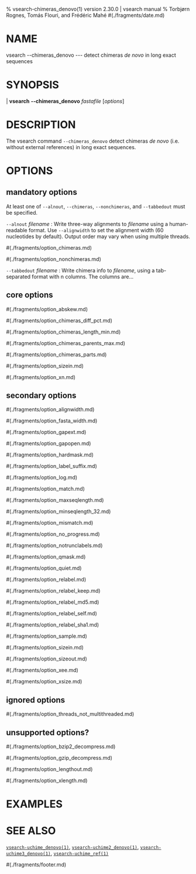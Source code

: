 % vsearch-chimeras_denovo(1) version 2.30.0 | vsearch manual
% Torbjørn Rognes, Tomás Flouri, and Frédéric Mahé
#(./fragments/date.md)

# NAME

vsearch \-\-chimeras_denovo --- detect chimeras *de novo* in long exact sequences


# SYNOPSIS

| **vsearch** **\-\-chimeras_denovo** _fastafile_ \[_options_]


# DESCRIPTION

The vsearch command `--chimeras_denovo` detect chimeras *de novo*
(i.e. without external references) in long exact sequences.


# OPTIONS

## mandatory options

At least one of `--alnout`, `--chimeras`, `--nonchimeras`, and
`--tabbedout` must be specified.

`--alnout` *filename*
: Write three-way alignments to *filename* using a human-readable
  format. Use `--alignwidth` to set the alignment width (60
  nucleotides by default). Output order may vary when using multiple
  threads.

#(./fragments/option_chimeras.md)

#(./fragments/option_nonchimeras.md)

`--tabbedout` *filename*
: Write chimera info to *filename*, using a tab-separated format with
  n columns. The columns are...


## core options

#(./fragments/option_abskew.md)

#(./fragments/option_chimeras_diff_pct.md)

#(./fragments/option_chimeras_length_min.md)

#(./fragments/option_chimeras_parents_max.md)

#(./fragments/option_chimeras_parts.md)

#(./fragments/option_sizein.md)

#(./fragments/option_xn.md)


## secondary options

#(./fragments/option_alignwidth.md)

#(./fragments/option_fasta_width.md)

#(./fragments/option_gapext.md)

#(./fragments/option_gapopen.md)

#(./fragments/option_hardmask.md)

#(./fragments/option_label_suffix.md)

#(./fragments/option_log.md)

#(./fragments/option_match.md)

#(./fragments/option_maxseqlength.md)

#(./fragments/option_minseqlength_32.md)

#(./fragments/option_mismatch.md)

#(./fragments/option_no_progress.md)

#(./fragments/option_notrunclabels.md)

#(./fragments/option_qmask.md)

#(./fragments/option_quiet.md)

#(./fragments/option_relabel.md)

#(./fragments/option_relabel_keep.md)

#(./fragments/option_relabel_md5.md)

#(./fragments/option_relabel_self.md)

#(./fragments/option_relabel_sha1.md)

#(./fragments/option_sample.md)

#(./fragments/option_sizein.md)

#(./fragments/option_sizeout.md)

#(./fragments/option_xee.md)

#(./fragments/option_xsize.md)


## ignored options

#(./fragments/option_threads_not_multithreaded.md)


## unsupported options?

#(./fragments/option_bzip2_decompress.md)

#(./fragments/option_gzip_decompress.md)

#(./fragments/option_lengthout.md)

#(./fragments/option_xlength.md)


# EXAMPLES


# SEE ALSO

[`vsearch-uchime_denovo(1)`](./commands/vsearch-uchime_denovo.1.md),
[`vsearch-uchime2_denovo(1)`](../formats/vsearch-uchime2_denovo.1.md),
[`vsearch-uchime3_denovo(1)`](../formats/vsearch-uchime3_denovo.1.md),
[`vsearch-uchime_ref(1)`](../formats/vsearch-uchime_ref.1.md)


#(./fragments/footer.md)
